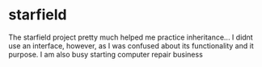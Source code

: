 # starfield


The starfield project pretty much helped me practice inheritance...
I didnt use an interface, however, as I was confused about its functionality and it purpose.
I am also busy starting computer repair business
